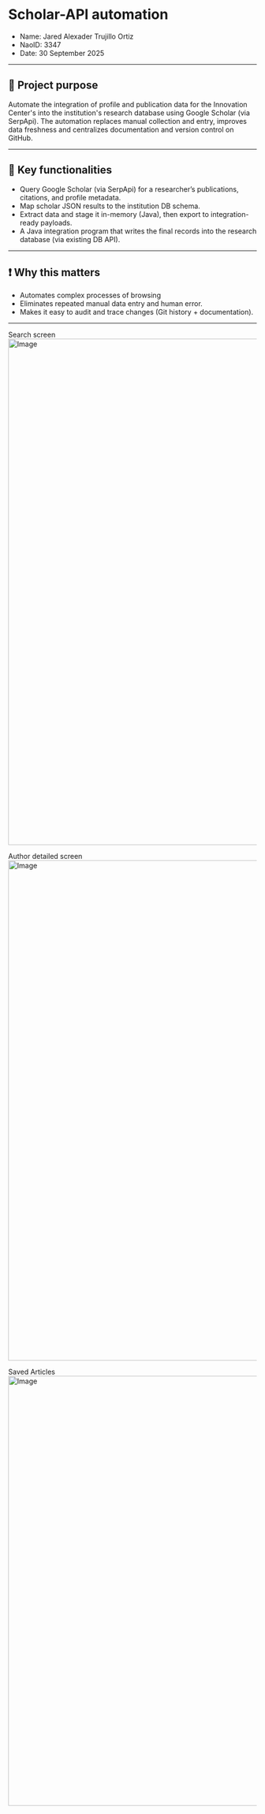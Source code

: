# Scholar-API automation

- Name: Jared Alexader Trujillo Ortiz
- NaoID: 3347
- Date: 30 September 2025

---

## 🎯 Project purpose
Automate the integration of profile and publication data for the Innovation Center's into the institution's research database using Google Scholar (via SerpApi). The automation replaces manual collection and entry, improves data freshness and centralizes documentation and version control on GitHub.

---

## 🔑 Key functionalities
- Query Google Scholar (via SerpApi) for a researcher’s publications, citations, and profile metadata.
- Map scholar JSON results to the institution DB schema.
- Extract data and stage it in-memory (Java), then export to integration-ready payloads.
- A Java integration program that writes the final records into the research database (via existing DB API).

---

## ❗ Why this matters
- Automates complex processes of browsing
- Eliminates repeated manual data entry and human error.
- Makes it easy to audit and trace changes (Git history + documentation).

---

Search screen
<img width="1918" height="1027" alt="Image" src="https://github.com/user-attachments/assets/4cf59f1a-0bca-464e-8c4a-df34ee89c921" />

Author detailed screen
<img width="1918" height="1015" alt="Image" src="https://github.com/user-attachments/assets/8146810a-f110-4fe1-af56-cc3e0700dcc6" />

Saved Articles
<img width="1917" height="872" alt="Image" src="https://github.com/user-attachments/assets/37d09e7f-1587-42ba-89c8-414e4c6ec2dc" />

